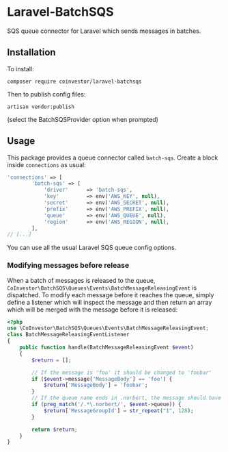 # Laravel-BatchSQS
SQS queue connector for Laravel which sends messages in batches.

## Installation

To install:

`composer require coinvestor/laravel-batchsqs`

Then to publish config files:

`artisan vendor:publish`

(select the BatchSQSProvider option when prompted)

## Usage

This package provides a queue connector called `batch-sqs`. Create a block inside `connections` as usual:

```php
'connections' => [
        'batch-sqs' => [
            'driver'      => 'batch-sqs',
            'key'         => env('AWS_KEY', null),
            'secret'      => env('AWS_SECRET', null),
            'prefix'      => env('AWS_PREFIX', null),
            'queue'       => env('AWS_QUEUE', null),
            'region'      => env('AWS_REGION', null),
        ],
// [...]
```

You can use all the usual Laravel SQS queue config options.

### Modifying messages before release

When a batch of messages is released to the queue, `CoInvestor\BatchSQS\Queues\Events\BatchMessageReleasingEvent` is dispatched.
To modify each message before it reaches the queue, simply define a listener which will inspect the message and then return 
an array which will be merged with the message before it is released:

```php
<?php
use \CoInvestor\BatchSQS\Queues\Events\BatchMessageReleasingEvent;
class BatchMessageReleasingEventListener
{
    public function handle(BatchMessageReleasingEvent $event)
    {
        $return = [];

        // If the message is 'foo' it should be changed to 'foobar'
        if ($event->message['MessageBody'] == 'foo') {
            $return['MessageBody'] = 'foobar';
        }
        // If the queue name ends in .norbert, the message should have a message group id consisting of 128 '1's
        if (preg_match('/.*\.norbert/', $event->queue)) {
            $return['MessageGroupId'] = str_repeat("1", 128);
        }

        return $return;
    }
}
```
